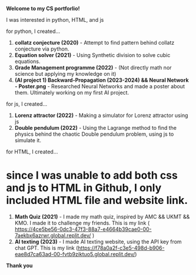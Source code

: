 **Welcome to my CS portforlio!**

I was interested in python, HTML, and js

for python, I created...

1. **collatz conjecture (2020)** - Attempt to find pattern behind collatz conjecture via python.
2. **Equation solver (2021)** - Using Synthetic division to solve cubic equations.
3. **Grade Management programme (2022)** - (Not directly math nor science but applying my knowledge on it)
4. **(AI project 1) Backward-Propagation (2023-2024) && Neural Network - Poster.png** - Researched Neural Networks and made a poster about them. Ultimately working on my first AI project.

for js, I created...

1. **Lorenz attractor (2022)** - Making a simulator for Lorenz attractor using js
2. **Double pendulum (2022)** - Using the Lagrange method to find the physics behind the chaotic Double pendulum problem, using js to simulate it.

for HTML, I created...

# since I was unable to add both css and js to HTML in Github, I only included HTML file and website link.

1. **Math Quiz (2021)** - I made my math quiz, inspired by AMC && UKMT && KMO. I made it to challenge my friends. This is my link ( https://4ce5be56-0dc3-47f3-88a7-e4664b39cae0-00-7aekbx6azrwr.global.replit.dev/ )
2. **AI texting (2023)** - I made AI texting website, using the API key from chat GPT. This is my link (https://f78a0a2f-c3e5-498d-b906-eae8d7ca63ad-00-fvtb9ziktuo5.global.replit.dev/)

**Thank you**
